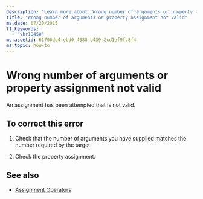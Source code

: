 ```yaml
---
description: "Learn more about: Wrong number of arguments or property assignment not valid"
title: "Wrong number of arguments or property assignment not valid"
ms.date: 07/20/2015
f1_keywords: 
  - "vbrID450"
ms.assetid: 61700dd4-ebd0-4088-b439-2cd1ef9fc8f4
ms.topic: how-to
---
```

# Wrong number of arguments or property assignment not valid

An assignment has been attempted that is not valid.  
  
## To correct this error  
  
1. Check that the number of arguments you have supplied matches the number required by the target.  
  
2. Check the property assignment.  
  
## See also

- [Assignment Operators](../language-reference/operators/assignment-operators.md)
